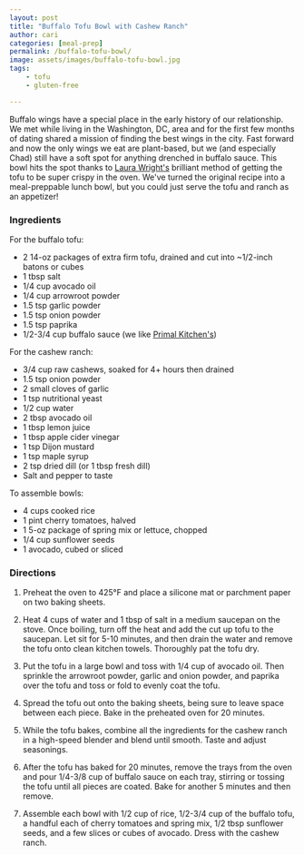 ```yaml
---
layout: post
title: "Buffalo Tofu Bowl with Cashew Ranch"
author: cari
categories: [meal-prep]
permalink: /buffalo-tofu-bowl/
image: assets/images/buffalo-tofu-bowl.jpg
tags:
    - tofu
    - gluten-free

---
```


Buffalo wings have a special place in the early history of our relationship. We met while living in the Washington, DC, area and for the first few months of dating shared a mission of finding the best wings in the city. Fast forward and now the only wings we eat are plant-based, but we (and especially Chad) still have a soft spot for anything drenched in buffalo sauce. This bowl hits the spot thanks to [Laura Wright's](https://thefirstmess.com/2024/02/21/vegan-ranch-slaw-crunchy-baked-buffalo-tofu) brilliant method of getting the tofu to be super crispy in the oven. We've turned the original recipe into a meal-preppable lunch bowl, but you could just serve the tofu and ranch as an appetizer!

<h3> Ingredients </h3>

For the buffalo tofu:
- 2 14-oz packages of extra firm tofu, drained and cut into ~1/2-inch batons or cubes
- 1 tbsp salt
- 1/4 cup avocado oil
- 1/4 cup arrowroot powder
- 1.5 tsp garlic powder
- 1.5 tsp onion powder
- 1.5 tsp paprika
- 1/2-3/4 cup buffalo sauce (we like [Primal Kitchen's](https://www.primalkitchen.com/products/original-buffalo-sauce))

For the cashew ranch:
- 3/4 cup raw cashews, soaked for 4+ hours then drained
- 1.5 tsp onion powder
- 2 small cloves of garlic
- 1 tsp nutritional yeast
- 1/2 cup water
- 2 tbsp avocado oil
- 1 tbsp lemon juice
- 1 tbsp apple cider vinegar
- 1 tsp Dijon mustard
- 1 tsp maple syrup
- 2 tsp dried dill (or 1 tbsp fresh dill)
- Salt and pepper to taste

To assemble bowls:
- 4 cups cooked rice
- 1 pint cherry tomatoes, halved
- 1 5-oz package of spring mix or lettuce, chopped
- 1/4 cup sunflower seeds
- 1 avocado, cubed or sliced


<h3> Directions </h3>

1. Preheat the oven to 425&deg;F and place a silicone mat or parchment paper on two baking sheets.

2. Heat 4 cups of water and 1 tbsp of salt in a medium saucepan on the stove. Once boiling, turn off the heat and add the cut up tofu to the saucepan. Let sit for 5-10 minutes, and then drain the water and remove the tofu onto clean kitchen towels. Thoroughly pat the tofu dry.

3. Put the tofu in a large bowl and toss with 1/4 cup of avocado oil. Then sprinkle the arrowroot powder, garlic and onion powder, and paprika over the tofu and toss or fold to evenly coat the tofu.

4. Spread the tofu out onto the baking sheets, being sure to leave space between each piece. Bake in the preheated oven for 20 minutes.

5. While the tofu bakes, combine all the ingredients for the cashew ranch in a high-speed blender and blend until smooth. Taste and adjust seasonings.

6. After the tofu has baked for 20 minutes, remove the trays from the oven and pour 1/4-3/8 cup of buffalo sauce on each tray, stirring or tossing the tofu until all pieces are coated. Bake for another 5 minutes and then remove.

7. Assemble each bowl with 1/2 cup of rice, 1/2-3/4 cup of the buffalo tofu, a handful each of cherry tomatoes and spring mix, 1/2 tbsp sunflower seeds, and a few slices or cubes of avocado. Dress with the cashew ranch.
